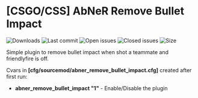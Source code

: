 #  [CSGO/CSS] AbNeR Remove Bullet Impact

![Downloads](https://img.shields.io/github/downloads/abnerfs/remove_bullet_impact/total) ![Last commit](https://img.shields.io/github/last-commit/abnerfs/remove_bullet_impact "Last commit") ![Open issues](https://img.shields.io/github/issues/abnerfs/remove_bullet_impact "Open Issues") ![Closed issues](https://img.shields.io/github/issues-closed/abnerfs/remove_bullet_impact "Closed Issues") ![Size](https://img.shields.io/github/repo-size/abnerfs/dontpad-api "Size")

Simple plugin to remove bullet impact when shot a teammate and friendlyfire is off.

Cvars in **[cfg/sourcemod/abner_remove_bullet_impact.cfg]** created after first run:
- **abner_remove_bullet_impact "1"** - Enable/Disable the plugin 
